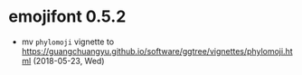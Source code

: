 # emojifont 0.5.2

+ mv `phylomoji` vignette
  to <https://guangchuangyu.github.io/software/ggtree/vignettes/phylomoji.html>
  (2018-05-23, Wed)

